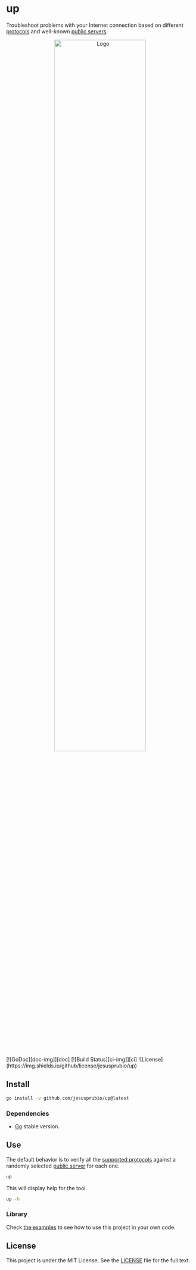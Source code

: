# up

Troubleshoot problems with your Internet connection based on different
[protocols](pkg/protocol.go) and well-known [public servers](pkg/servers.go).

<div align="center">
  <img alt="Logo" src="https://github.com/jesusprubio/up/assets/2753855/a9c6bdb5-ab53-4969-8b36-97896c09a090" width="70%">
</div>
[![GoDoc][doc-img]][doc] [![Build Status][ci-img]][ci] ![License](https://img.shields.io/github/license/jesusprubio/up)

## Install

```sh
go install -v github.com/jesusprubio/up@latest
```

### Dependencies

- [Go](https://go.dev/doc/install) stable version.

## Use

The default behavior is to verify all the [supported protocols](pkg/protocol.go)
against a randomly selected [public server](pkg/servers.go) for each one.

```sh
up
```

This will display help for the tool.

```sh
up -h
```

### Library

Check [the examples](examples) to see how to use this project in your own code.

## License

This project is under the MIT License. See the [LICENSE](LICENSE) file for the full text.

[doc-img]: https://pkg.go.dev/badge/github.com/jesusprubio/up
[doc]: https://pkg.go.dev/github.com/jesusprubio/up
[ci-img]: https://github.com/jesusprubio/up/workflows/CI/badge.svg
[ci]: https://github.com/jesusprubio/up/workflows/go.yml
